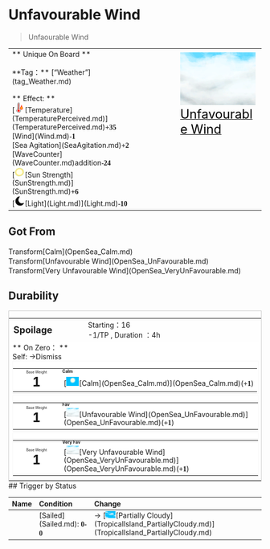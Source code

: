 # Unfavourable Wind  
> Unfaourable Wind  
  
<table class="table table-bordered" data-toggle="table"  data-show-header="false"><thead style="display:none"><tr ><th  style="width:50%;text-align:left;vertical-align:top;"  >title</th><th  style="width:50%;text-align:left;vertical-align:top;"  ></th></tr></thead><tr ><td  style="width:50%;text-align:left;vertical-align:top;"  >** Unique On Board **<br><br>**Tag：**	[“Weather”](tag_Weather.md)<br><br>** Effect: **<br>[<div style="width:20px;display:inline-block;text-align:center"><img decoding="async" src="Sprite/Hot.png" href="a.md" style="max-width:20px;max-height:20px;"></div>[Temperature](TemperaturePerceived.md)](TemperaturePerceived.md)<span style="font-family:ui-monospace"><b>+35</b></span><br>[Wind](Wind.md)<span style="font-family:ui-monospace"><b>-1</b></span><br>[Sea Agitation](SeaAgitation.md)<span style="font-family:ui-monospace"><b>+2</b></span><br>[WaveCounter](WaveCounter.md)addition<span style="font-family:ui-monospace"><b>-24</b></span><br>[<div style="width:20px;display:inline-block;text-align:center"><img decoding="async" src="Sprite/SunIcon.png" href="a.md" style="max-width:20px;max-height:20px;"></div>[Sun Strength](SunStrength.md)](SunStrength.md)<span style="font-family:ui-monospace"><b>+6</b></span><br>[<div style="width:20px;display:inline-block;text-align:center"><img decoding="async" src="Sprite/Darkness17609.png" href="a.md" style="max-width:20px;max-height:20px;"></div>[Light](Light.md)](Light.md)<span style="font-family:ui-monospace"><b>-10</b></span></td><td  style="width:50%;text-align:left;vertical-align:top;"  ><div style="float:right; margin:5px"><div class="gamecard" style="width:150px; height:225px;"><a href="OpenSea_UnFavourable.md" style="color:black"><img decoding="async" src="Sprite/WeatherCloudy_0.png" class="cardimage" style="max-width:150px;max-height:225px;"><span style="font-size: 25px;">Unfavourable Wind</span></a></div></div></td></tr></tbody></table>  
  
## Got From  
<div style="display:inline-block"><div class="gamedatalist" style="text-align:left;min-width:200px;min-height:0px;"><div style="display:inline-block"><div style="display:inline-block;vertical-align:middle;">Transform</div><div style="display:inline-block;vertical-align:middle;">[Calm](OpenSea_Calm.md)</div></div></div><div class="gamedatalist" style="text-align:left;min-width:200px;min-height:0px;"><div style="display:inline-block"><div style="display:inline-block;vertical-align:middle;">Transform</div><div style="display:inline-block;vertical-align:middle;">[Unfavourable Wind](OpenSea_UnFavourable.md)</div></div></div><div class="gamedatalist" style="text-align:left;min-width:200px;min-height:0px;"><div style="display:inline-block"><div style="display:inline-block;vertical-align:middle;">Transform</div><div style="display:inline-block;vertical-align:middle;">[Very Unfavourable Wind](OpenSea_VeryUnFavourable.md)</div></div></div></div>  
  
## Durability   
<div  style="border:1px solid #CCC;"><table style="margin-bottom:0px;"><tr><td style="width:30%;text-align:left; background-color:#FEFEFE;font-size:1.3em;font-weight:bold;">Spoilage</td><td style="font-size:1em;background-color:#FEFEFE">Starting：16<br>-1/TP , Duration ：<font data-toggle="tooltip" data-placement="top" title="16TP">4h</font></td></tr><tr style="background-color:#FFFFFF"><td colspan=2>** On Zero： **<br>Self: →Dismiss<br><div style="columns:auto;position:relative;"><div style="display:inline-block;width:100%;break-inside: avoid;border:1px solid #F8F8F8"><table style="margin-bottom:3px;"><tr><td rowspan=2 style="text-align:center" width="80px"><div style="font-size:0.5em">Base Weight</div><div style="font-size:1.8em;font-weight:bold">1</div></td><td style="font-size:0.6em;line-height:0.6em;font-weight:bold">Calm</td></tr><tr><td>[<div style="width:25px;display:inline-block;text-align:center"><img decoding="async" src="Sprite/WeatherClear_0.png" href="a.md" style="max-width:25px;max-height:25px;"></div>[Calm](OpenSea_Calm.md)](OpenSea_Calm.md)(<span style="font-family:ui-monospace"><b>+1</b></span>)</td></tr></table></div><div style="display:inline-block;width:100%;break-inside: avoid;border:1px solid #F8F8F8"><table style="margin-bottom:3px;"><tr><td rowspan=2 style="text-align:center" width="80px"><div style="font-size:0.5em">Base Weight</div><div style="font-size:1.8em;font-weight:bold">1</div></td><td style="font-size:0.6em;line-height:0.6em;font-weight:bold">Fav</td></tr><tr><td>[<div style="width:25px;display:inline-block;text-align:center"><img decoding="async" src="Sprite/WeatherCloudy_0.png" href="a.md" style="max-width:25px;max-height:25px;"></div>[Unfavourable Wind](OpenSea_UnFavourable.md)](OpenSea_UnFavourable.md)(<span style="font-family:ui-monospace"><b>+1</b></span>)</td></tr></table></div><div style="display:inline-block;width:100%;break-inside: avoid;border:1px solid #F8F8F8"><table style="margin-bottom:3px;"><tr><td rowspan=2 style="text-align:center" width="80px"><div style="font-size:0.5em">Base Weight</div><div style="font-size:1.8em;font-weight:bold">1</div></td><td style="font-size:0.6em;line-height:0.6em;font-weight:bold">Very Fav</td></tr><tr><td>[<div style="width:25px;display:inline-block;text-align:center"><img decoding="async" src="Sprite/WeatherCloudy_0.png" href="a.md" style="max-width:25px;max-height:25px;"></div>[Very Unfavourable Wind](OpenSea_VeryUnFavourable.md)](OpenSea_VeryUnFavourable.md)(<span style="font-family:ui-monospace"><b>+1</b></span>)</td></tr></table></div></div></td></tr></table></div>  
## Trigger by Status  
<table class="table table-bordered" data-toggle="table"  ><thead style=""><tr ><th  style="text-align:left;vertical-align:top;"  data-sortable="true"  >Name</th><th  style="text-align:left;vertical-align:top;"  >Condition</th><th  style="text-align:left;vertical-align:top;"  >Change</th></tr></thead><tr ><td  style="text-align:left;vertical-align:top;"  ></td><td  style="text-align:left;vertical-align:top;"  >[Sailed](Sailed.md): <span style="font-family:ui-monospace"><b>0-0</b></span></td><td  style="text-align:left;vertical-align:top;"  >→ [<div style="width:20px;display:inline-block;text-align:center"><img decoding="async" src="Sprite/WeatherPartiallyCloudy_0.png" href="a.md" style="max-width:20px;max-height:20px;"></div>[Partially Cloudy](TropicalIsland_PartiallyCloudy.md)](TropicalIsland_PartiallyCloudy.md)</td></tr></tbody></table>  
  


<script>document.title="Unfavourable Wind - Card Survival Wiki";</script>